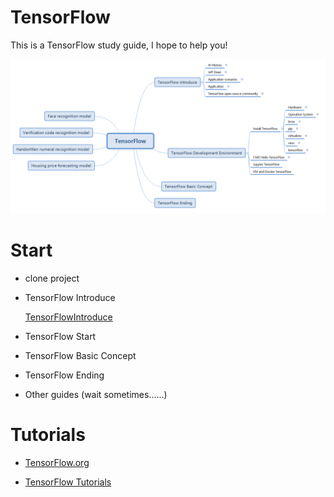 # TensorFlow
This is a TensorFlow study guide, I hope to help you!

![Outline](Outline.PNG)


# Start

- clone project


- TensorFlow Introduce

    [TensorFlowIntroduce](./TensorFlowIntroduce/README.md)

- TensorFlow Start

    []()
    
- TensorFlow Basic Concept

    []()


- TensorFlow Ending

    []()

- Other guides (wait sometimes......)



# Tutorials

- [TensorFlow.org](https://www.tensorflow.org/)

- [TensorFlow Tutorials](https://www.tensorflow.org/tutorials/)







